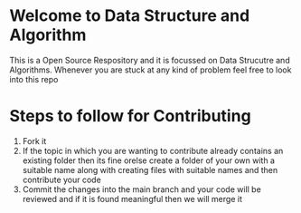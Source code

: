 # Welcome to Data Structure and Algorithm
This is a Open Source Respository and it is focussed on Data Strucutre and Algorithms. Whenever you are stuck at any kind of problem feel free to look into this repo 
# Steps to follow for Contributing
1. Fork it
2. If the topic in which you are wanting to contribute already contains an existing folder then its fine orelse create a folder of your own with a suitable name along with creating files with suitable names and then contribute your code 
3. Commit the changes into the main branch and your code will be reviewed and if it is found  meaningful then we will merge it
